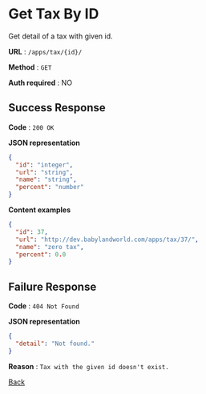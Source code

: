 # Get Tax By ID

Get detail of a tax with given id.

**URL** : `/apps/tax/{id}/`

**Method** : `GET`

**Auth required** : NO

## Success Response

**Code** : `200 OK`

**JSON representation**

```json
{
  "id": "integer",
  "url": "string",
  "name": "string",
  "percent": "number"
}
```

**Content examples**

```json
{
  "id": 37,
  "url": "http://dev.babylandworld.com/apps/tax/37/",
  "name": "zero tax",
  "percent": 0.0
}
```

## Failure Response

**Code** : `404 Not Found`

**JSON representation**

```json
{
  "detail": "Not found."
}
```

**Reason** : `Tax with the given id doesn't exist.`

[Back](../README.md)
